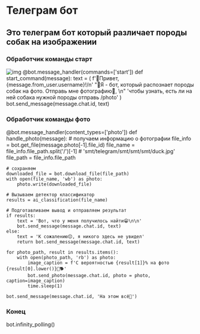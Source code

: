 # Телеграм бот
## Это телеграм бот который различает породы собак на изображении ##
### Обработчик команды старт
![img](C:\Users\dmitr\OneDrive\Desktop\Программирование\M7L2\start.png) 
@bot.message_handler(commands=['start']) 
def start_command(message):
    text = (
        f'👋Привет, {message.from_user.username}!/n'
        "🤖Я - бот, который распознает породы собак на фото. Отправь мне фотографию🌇, \n"
        'чтобы узнать, есть ли на ней собака нужной породы отправь /photo'
    )
    bot.send_message(message.chat.id, text)
### Обработчик команды фото
@bot.message_handler(content_types=['photo'])
def handle_photo(message):
    # получаем информацию о фотографии
    file_info = bot.get_file(message.photo[-1].file_id)
    file_name = file_info.file_path.split('/')[-1] # 'smt/telegram/smt/smt/smt/duck.jpg'
    file_path = file_info.file_path 

    # сохраняем
    downloaded_file = bot.download_file(file_path)
    with open(file_name, 'wb') as photo:
        photo.write(downloaded_file)

    # Вызываем детектор классификатор
    results = ai_classification(file_name)

    # Подготавливаем вывод и отправляем результат
    if results:
        text = 'Вот, что у меня получилось найти😁\n\n'
        bot.send_message(message.chat.id, text)
    else:
        text = 'К сожалению😔, я никого здесь не увидел'
        return bot.send_message(message.chat.id, text)

    for photo_path, result in results.items():
        with open(photo_path, 'rb') as photo:
            image_caption = f'С вероятностью {result[1]}% на фото {result[0].lower()}🐶🐕'
            bot.send_photo(message.chat.id, photo = photo, caption=image_caption)
            time.sleep(1)

    bot.send_message(message.chat.id, 'На этом всё👋')
    
### Конец
bot.infinity_polling()
